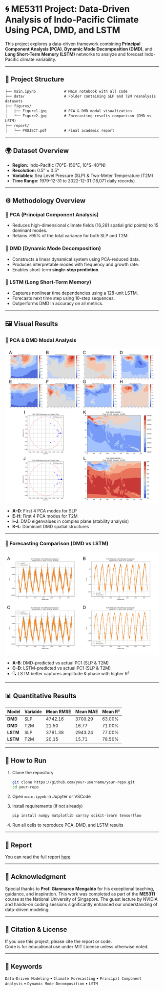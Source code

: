 # 🌀 ME5311 Project: Data-Driven Analysis of Indo-Pacific Climate Using PCA, DMD, and LSTM

This project explores a data-driven framework combining **Principal Component Analysis (PCA)**, **Dynamic Mode Decomposition (DMD)**, and **Long Short-Term Memory (LSTM)** networks to analyze and forecast Indo-Pacific climate variability.

---

## 📁 Project Structure

```
├── main.ipynb             # Main notebook with all code
├── data/                  # Folder containing SLP and T2M reanalysis datasets
├── figures/
│   ├── Figure1.jpg        # PCA & DMD modal visualization
│   └── Figure2.jpg        # Forecasting results comparison (DMD vs LSTM)
├── report/
│   └── PROJECT.pdf        # Final academic report
```

---

## 🌍 Dataset Overview

- **Region:** Indo-Pacific (70°E–150°E, 10°S–40°N)
- **Resolution:** 0.5° × 0.5°
- **Variables:** Sea Level Pressure (SLP) & Two-Meter Temperature (T2M)
- **Time Range:** 1979-12-31 to 2022-12-31 (16,071 daily records)

---

## ⚙️ Methodology Overview

### 🔹 PCA (Principal Component Analysis)
- Reduces high-dimensional climate fields (16,261 spatial grid points) to 15 dominant modes.
- Retains >95% of the total variance for both SLP and T2M.

### 🔹 DMD (Dynamic Mode Decomposition)
- Constructs a linear dynamical system using PCA-reduced data.
- Produces interpretable modes with frequency and growth rate.
- Enables short-term **single-step prediction**.

### 🔹 LSTM (Long Short-Term Memory)
- Captures nonlinear time dependencies using a 128-unit LSTM.
- Forecasts next time step using 10-step sequences.
- Outperforms DMD in accuracy on all metrics.

---

## 🖼 Visual Results

### 📌 PCA & DMD Modal Analysis
![Figure 1](figures/Figure1.jpg)

- **A–D**: First 4 PCA modes for SLP  
- **E–H**: First 4 PCA modes for T2M  
- **I–J**: DMD eigenvalues in complex plane (stability analysis)  
- **K–L**: Dominant DMD spatial structures

---

### 📌 Forecasting Comparison (DMD vs LSTM)
![Figure 2](figures/Figure2.jpg)

- **A–B**: DMD-predicted vs actual PC1 (SLP & T2M)
- **C–D**: LSTM-predicted vs actual PC1 (SLP & T2M)  
- 🔍 LSTM better captures amplitude & phase with higher R²

---

## 📊 Quantitative Results

| Model | Variable | Mean RMSE | Mean MAE | Mean R² |
|-------|----------|-----------|----------|---------|
| **DMD**  | SLP      | 4742.16   | 3700.29  | 63.00%  |
| **DMD**  | T2M      | 21.50     | 16.77    | 71.00%  |
| **LSTM** | SLP      | 3791.38   | 2943.24  | 77.00%  |
| **LSTM** | T2M      | 20.15     | 15.71    | 78.50%  |

---

## 🚀 How to Run

1. Clone the repository  
   ```bash
   git clone https://github.com/your-username/your-repo.git
   cd your-repo
   ```

2. Open `main.ipynb` in Jupyter or VSCode

3. Install requirements (if not already)
   ```bash
   pip install numpy matplotlib xarray scikit-learn tensorflow
   ```

4. Run all cells to reproduce PCA, DMD, and LSTM results

---

## 📄 Report

You can read the full report [here](./report/PROJECT.pdf)

---

## 🙏 Acknowledgment

Special thanks to **Prof. Gianmarco Mengaldo** for his exceptional teaching, guidance, and inspiration. This work was completed as part of the **ME5311** course at the National University of Singapore. The guest lecture by NVIDIA and hands-on coding sessions significantly enhanced our understanding of data-driven modeling.

---

## 🔗 Citation & License

If you use this project, please cite the report or code.  
Code is for educational use under MIT License unless otherwise noted.

---

## 📌 Keywords

`Data-Driven Modeling` • `Climate Forecasting` • `Principal Component Analysis` • `Dynamic Mode Decomposition` • `LSTM`
